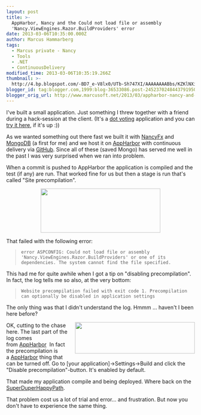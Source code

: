 ```yaml
---
layout: post
title: >-
  AppHarbor, Nancy and the Could not load file or assembly
  'Nancy.ViewEngines.Razor.BuildProviders' error
date: 2013-03-06T10:35:00.000Z
author: Marcus Hammarberg
tags:
  - Marcus private - Nancy
  - Tools
  - .NET
  - ContinuousDelivery
modified_time: 2013-03-06T10:35:19.266Z
thumbnail: >-
  http://4.bp.blogspot.com/-BD7_e-V8lx0/UTb-Sh747XI/AAAAAAAABbs/KZKlNXi6keQ/s72-c/Screen+Shot+2013-03-06+at+09.28.37+.png
blogger_id: tag:blogger.com,1999:blog-36533086.post-2452370248443791950
blogger_orig_url: http://www.marcusoft.net/2013/03/appharbor-nancy-and-could-not-load-file.html
---
```



<div>

I've built a small application. Just something I threw together with a
friend during a hack-session at the client. (It's a [dot
voting](http://martinfowler.com/bliki/DotVoting.html) application and
you can [try it here](http://dotvoter.appharbor.com/), if it's up :))

As we wanted something out there fast we built it with
[NancyFx](http://www.nancyfx.org/) and
[MongoDB](http://www.mongodb.org/) (a first for me) and we host it on
[AppHarbor](https://appharbor.com/) with continuous delivery via
[GitHub](http://support.appharbor.com/kb/getting-started/deploying-your-first-application-using-git).
Since all of these (saved Mongo) has served me well in the past I was
very surprised when we ran into problem.

When a commit is pushed to AppHarbor the application is compiled and the
test (if any) are run. That worked fine for us but then a stage is run
that's called "Site precompilation".

<div class="separator" style="clear: both; text-align: center;">

<a
href="http://4.bp.blogspot.com/-BD7_e-V8lx0/UTb-Sh747XI/AAAAAAAABbs/KZKlNXi6keQ/s1600/Screen+Shot+2013-03-06+at+09.28.37+.png"
data-imageanchor="1" style="margin-left: 1em; margin-right: 1em;"><img
src="http://4.bp.blogspot.com/-BD7_e-V8lx0/UTb-Sh747XI/AAAAAAAABbs/KZKlNXi6keQ/s320/Screen+Shot+2013-03-06+at+09.28.37+.png"
data-border="0" width="320" height="118" /></a>

</div>

That failed with the following error:

> ```
> error ASPCONFIG: Could not load file or assembly 'Nancy.ViewEngines.Razor.BuildProviders' or one of its dependencies. The system cannot find the file specified.
> ```

This had me for quite awhile when I got a tip on "disabling
precompilation". In fact, the log tells me so also, at the very
bottom:

> ```
> Website precompilation failed with exit code 1. Precompilation can optionally be disabled in application settings
> ```

The only thing was that I didn't understand the log. Hmmm ... haven't I
been here before?

<a
href="http://2.bp.blogspot.com/-MerjpNT5euw/UTcbUy6hOLI/AAAAAAAABb8/iMgJ9Thm5Zc/s1600/Screen+Shot+2013-03-05+at+20.20.54+.png"
data-imageanchor="1"
style="clear: right; float: right; margin-bottom: 1em; margin-left: 1em;"><img
src="http://2.bp.blogspot.com/-MerjpNT5euw/UTcbUy6hOLI/AAAAAAAABb8/iMgJ9Thm5Zc/s320/Screen+Shot+2013-03-05+at+20.20.54+.png"
data-border="0" width="320" height="84" /></a>OK, cutting to the chase
here. The last part of the log comes
from [AppHarbor](https://appharbor.com/)  In fact the precompilation is
a [AppHarbor](https://appharbor.com/) thing that can be turned off.
Go to \[your application\]-\>Settings-\>Build and click the "Disable
precompilation"-button. It's enabled by default.

That made my application compile and being deployed. Where back on the
[SuperDuperHappyPath](http://elegantcode.com/2011/11/23/a-year-of-the-super-duper-happy-path/).

That problem cost us a lot of trial and error... and frustration. But
now you don't have to experience the same thing.

</div>
